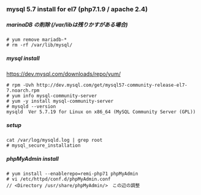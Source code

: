 ### mysql 5.7 install for el7 (php7.1.9 / apache 2.4)

##### marinaDB の削除 (/var/libは残りかすがある場合)
```
# yum remove mariadb-*
# rm -rf /var/lib/mysql/
```

##### mysql install
https://dev.mysql.com/downloads/repo/yum/
```
# rpm -Uvh http://dev.mysql.com/get/mysql57-community-release-el7-7.noarch.rpm
# yum info mysql-community-server
# yum -y install mysql-community-server
# mysqld --version
mysqld  Ver 5.7.19 for Linux on x86_64 (MySQL Community Server (GPL)) 
```

##### setup
```
cat /var/log/mysqld.log | grep root
# mysql_secure_installation
```

##### phpMyAdmin install
```
# yum install --enablerepo=remi-php71 phpMyAdmin
# vi /etc/httpd/conf.d/phpMyAdmin.conf
// <Directory /usr/share/phpMyAdmin/>　この辺の調整
```
